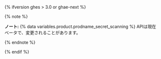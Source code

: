 {% ifversion ghes > 3.0 or ghae-next %}

{% note %}

**ノート:** {% data variables.product.prodname_secret_scanning %} APIは現在ベータで、変更されることがあります。

{% endnote %}

{% endif %}
